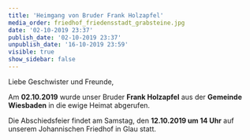 ```yaml
---
title: 'Heimgang von Bruder Frank Holzapfel'
media_order: friedhof_friedensstadt_grabsteine.jpg
date: '02-10-2019 23:37'
publish_date: '02-10-2019 23:37'
unpublish_date: '16-10-2019 23:59'
visible: true
show_sidebar: false
---
```


Liebe Geschwister und Freunde,

Am **02.10.2019** wurde unser Bruder **Frank Holzapfel** aus der **Gemeinde Wiesbaden** in die ewige Heimat abgerufen.

Die Abschiedsfeier findet am Samstag, den **12.10.2019 um 14 Uhr** auf unserem Johannischen Friedhof in Glau statt.